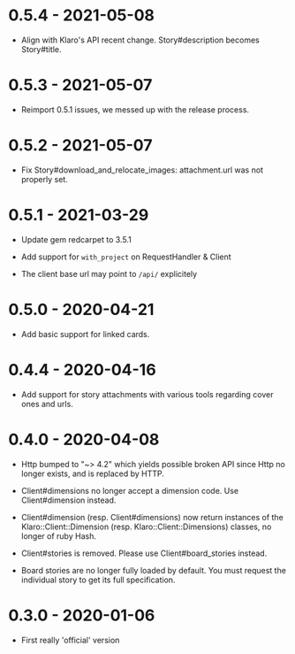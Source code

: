 # 0.5.4 - 2021-05-08

* Align with Klaro's API recent change. Story#description becomes Story#title.

# 0.5.3 - 2021-05-07

* Reimport 0.5.1 issues, we messed up with the release process.

# 0.5.2 - 2021-05-07

* Fix Story#download_and_relocate_images: attachment.url was not properly set.

# 0.5.1 - 2021-03-29

* Update gem redcarpet to 3.5.1

* Add support for `with_project` on RequestHandler & Client

* The client base url may point to `/api/` explicitely

# 0.5.0 - 2020-04-21

* Add basic support for linked cards.

# 0.4.4 - 2020-04-16

* Add support for story attachments with various tools regarding cover ones
  and urls.

# 0.4.0 - 2020-04-08

* Http bumped to "~> 4.2" which yields possible broken API since Http no longer
  exists, and is replaced by HTTP.

* Client#dimensions no longer accept a dimension code. Use Client#dimension
  instead.

* Client#dimension (resp. Client#dimensions) now return instances of the
  Klaro::Client::Dimension (resp. Klaro::Client::Dimensions) classes, no
  longer of ruby Hash.

* Client#stories is removed. Please use Client#board_stories instead.

* Board stories are no longer fully loaded by default. You must request the
  individual story to get its full specification.

# 0.3.0 - 2020-01-06

* First really 'official' version
